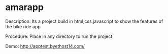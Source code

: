 # amarapp

Description:
Its a project build in html,css,javascript to show the features of the bike ride app

Procedure:
Place in any directory to run the project

Demo:
http://apptest.byethost14.com/
